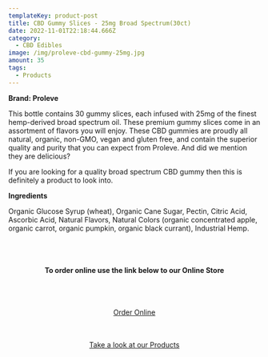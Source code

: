 ```yaml
---
templateKey: product-post
title: CBD Gummy Slices - 25mg Broad Spectrum(30ct)
date: 2022-11-01T22:18:44.666Z
category:
  - CBD Edibles
image: /img/proleve-cbd-gummy-25mg.jpg
amount: 35
tags:
  - Products
---
```

**Brand: Proleve**

This bottle contains 30 gummy slices, each infused with 25mg of the finest hemp-derived broad spectrum oil. These premium gummy slices come in an assortment of flavors you will enjoy. These CBD gummies are proudly all natural, organic, non-GMO, vegan and gluten free, and contain the superior quality and purity that you can expect from Proleve.  And did we mention they are delicious?

If you are looking for a quality broad spectrum CBD gummy then this is definitely a product to look into.

**Ingredients**

Organic Glucose Syrup (wheat), Organic Cane Sugar, Pectin, Citric Acid, Ascorbic Acid, Natural Flavors, Natural Colors (organic concentrated apple, organic carrot, organic pumpkin, organic black currant), Industrial Hemp.

<br><br>

<Center>

#### **To order online use the link below to our Online Store**

<br><br>

<Center><a class="link-view-more-products" target="_blank" href="https://capitalcbd.shop/product/cbd-gummy-slices-25mg-broad-spectrum30ct/">Order Online</a></

<br><br><br>

<Center><a class="link-view-more-products" target="_blank" href="https://capitalamericanshaman.com/products">Take a look at our Products</a></Center>

<br><br>